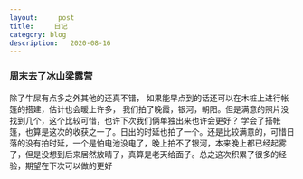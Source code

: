```yaml
---
layout:     post
title:     日记
category: blog
description:   2020-08-16
---
```


### 周末去了冰山梁露营
  除了牛屎有点多之外其他的还真不错， 如果能早点到的话还可以在木桩上进行帐篷的搭建，估计也会暖上许多， 我们拍了晚霞，银河，朝阳。但是满意的照片没找到几个，这个比较可惜，也许下次我们俩单独出来也许会更好？
学会了搭帐篷，也算是这次的收获之一了。日出的时延也拍了一个。还是比较满意的，可惜日落的没有拍时延，一个是怕电池没电了，晚上拍不了银河，本来晚上都已经起雾了，但是没想到后来居然放晴了，真算是老天给面子。总之这次积累了很多的经验，期望在下次可以做的更好
